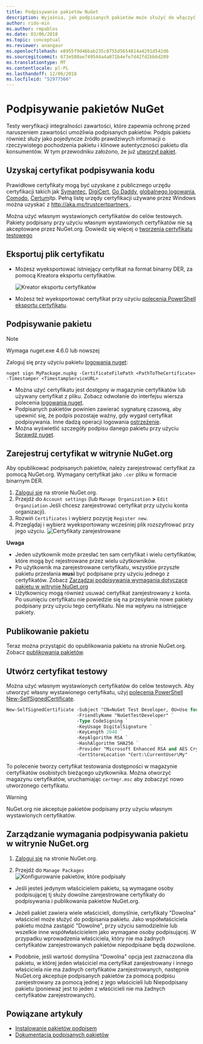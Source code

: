 ```yaml
---
title: Podpisywanie pakietów NuGet
description: Wyjaśnia, jak podpisanych pakietów może służyć do włączyć weryfikację zawartości integralności.
author: rido-min
ms.author: rmpablos
ms.date: 03/06/2018
ms.topic: conceptual
ms.reviewer: anangaur
ms.openlocfilehash: e8955f9d46bab235c8755d5654814a4291d542d6
ms.sourcegitcommit: 673e580ae749544a4a071b4efe7d42fd2bb6d209
ms.translationtype: MT
ms.contentlocale: pl-PL
ms.lasthandoff: 12/06/2018
ms.locfileid: "52977566"
---
```

# <a name="signing-nuget-packages"></a>Podpisywanie pakietów NuGet

Testy weryfikacji integralności zawartości, które zapewnia ochronę przed naruszeniem zawartości umożliwia podpisanych pakietów. Podpis pakietu również służy jako pojedyncze źródło prawdziwych informacji o rzeczywistego pochodzenia pakietu i klinowe autentyczności pakietu dla konsumentów. W tym przewodniku założono, że już [utworzył pakiet](creating-a-package.md).

## <a name="get-a-code-signing-certificate"></a>Uzyskaj certyfikat podpisywania kodu

Prawidłowe certyfikaty mogą być uzyskane z publicznego urzędu certyfikacji takich jak [Symantec](https://trustcenter.websecurity.symantec.com/process/trust/productOptions?productType=SoftwareValidationClass3), [DigiCert](https://www.digicert.com/code-signing/), [Go Daddy](https://www.godaddy.com/web-security/code-signing-certificate), [globalnego logowania](https://www.globalsign.com/en/code-signing-certificate/), [Comodo](https://www.comodo.com/e-commerce/code-signing/code-signing-certificate.php), [Certum](https://www.certum.eu/certum/cert,offer_en_open_source_cs.xml)itp. Pełną listę urzędy certyfikacji używane przez Windows można uzyskać z [ http://aka.ms/trustcertpartners ](http://aka.ms/trustcertpartners).

Można użyć własnym wystawionych certyfikatów do celów testowych. Pakiety podpisany przy użyciu własnym wystawionych certyfikatów nie są akceptowane przez NuGet.org. Dowiedz się więcej o [tworzenia certyfikatu testowego](#create-a-test-certificate)

## <a name="export-the-certificate-file"></a>Eksportuj plik certyfikatu

* Możesz wyeksportować istniejący certyfikat na format binarny DER, za pomocą Kreatora eksportu certyfikatów.

  ![Kreator eksportu certyfikatów](../reference/media/CertificateExportWizard.png)

* Możesz też wyeksportować certyfikat przy użyciu [polecenia PowerShell eksportu certyfikatu](/powershell/module/pkiclient/export-certificate.md).

## <a name="sign-the-package"></a>Podpisywanie pakietu

> [!note]
> Wymaga nuget.exe 4.6.0 lub nowszej

Zaloguj się przy użyciu pakietu [logowania nuget](../tools/cli-ref-sign.md):

```cli
nuget sign MyPackage.nupkg -CertificateFilePath <PathToTheCertificate> -Timestamper <TimestampServiceURL>
```

* Można użyć certyfikatu jest dostępny w magazynie certyfikatów lub używany certyfikat z pliku. Zobacz odwołanie do interfejsu wiersza polecenia [logowania nuget](../tools/cli-ref-sign.md).
* Podpisanych pakietów powinien zawierać sygnaturę czasową, aby upewnić się, że podpis pozostaje ważny, gdy wygasł certyfikat podpisywania. Inne dadzą operacji logowania [ostrzeżenie](../reference/errors-and-warnings/NU3002.md).
* Można wyświetlić szczegóły podpisu danego pakietu przy użyciu [Sprawdź nuget](../tools/cli-ref-verify.md).

## <a name="register-the-certificate-on-nugetorg"></a>Zarejestruj certyfikat w witrynie NuGet.org

Aby opublikować podpisanych pakietów, należy zarejestrować certyfikat za pomocą NuGet.org. Wymagany certyfikat jako `.cer` pliku w formacie binarnym DER.

1. [Zaloguj się](https://www.nuget.org/users/account/LogOn?returnUrl=%2F) na stronie NuGet.org.
1. Przejdź do `Account settings` (lub `Manage Organization` **>** `Edit Organziation` Jeśli chcesz zarejestrować certyfikat przy użyciu konta organizacji).
1. Rozwiń `Certificates` i wybierz pozycję `Register new`.
1. Przeglądaj i wybierz wyeksportowany wcześniej plik rozszyfrować przy jego użyciu.
  ![Certyfikaty zarejestrowane](../reference/media/registered-certs.png)

**Uwaga**
* Jeden użytkownik może przesłać ten sam certyfikat i wielu certyfikatów, które mogą być rejestrowane przez wielu użytkowników.
* Po użytkownik ma zarejestrowane certyfikatu, wszystkie przyszłe pakietu przesłania **musi** być podpisane przy użyciu jednego z certyfikatów. Zobacz [Zarządzaj podpisywania wymagania dotyczące pakietu w witrynie NuGet.org](#manage-signing-requirements-for-your-package-on-nugetorg)
* Użytkownicy mogą również usuwać certyfikat zarejestrowany z konta. Po usunięciu certyfikatu nie powiedzie się na przesyłanie nowe pakiety podpisany przy użyciu tego certyfikatu. Nie ma wpływu na istniejące pakiety.

## <a name="publish-the-package"></a>Publikowanie pakietu

Teraz można przystąpić do opublikowania pakietu na stronie NuGet.org. Zobacz [publikowania pakietów](Publish-a-package.md).

## <a name="create-a-test-certificate"></a>Utwórz certyfikat testowy

Można użyć własnym wystawionych certyfikatów do celów testowych. Aby utworzyć własny wystawionego certyfikatu, użyj [polecenia PowerShell New-SelfSignedCertificate](/powershell/module/pkiclient/new-selfsignedcertificate.md).

```ps
New-SelfSignedCertificate -Subject "CN=NuGet Test Developer, OU=Use for testing purposes ONLY" `
                          -FriendlyName "NuGetTestDeveloper" `
                          -Type CodeSigning `
                          -KeyUsage DigitalSignature `
                          -KeyLength 2048 `
                          -KeyAlgorithm RSA `
                          -HashAlgorithm SHA256 `
                          -Provider "Microsoft Enhanced RSA and AES Cryptographic Provider" `
                          -CertStoreLocation "Cert:\CurrentUser\My" 
```

To polecenie tworzy certyfikat testowania dostępności w magazynie certyfikatów osobistych bieżącego użytkownika. Można otworzyć magazynu certyfikatów, uruchamiając `certmgr.msc` aby zobaczyć nowo utworzonego certyfikatu.

> [!Warning]
> NuGet.org nie akceptuje pakietów podpisany przy użyciu własnym wystawionych certyfikatów.

## <a name="manage-signing-requirements-for-your-package-on-nugetorg"></a>Zarządzanie wymagania podpisywania pakietu w witrynie NuGet.org
1. [Zaloguj się](https://www.nuget.org/users/account/LogOn?returnUrl=%2F) na stronie NuGet.org.

1. Przejdź do `Manage Packages`  
    ![Konfigurowanie pakietów, które podpisały](../reference/media/configure-package-signers.png)

* Jeśli jesteś jedynym właścicielem pakietu, są wymagane osoby podpisującej tj służy dowolne zarejestrowane certyfikaty do podpisywania i publikowania pakietów NuGet.org.

* Jeżeli pakiet zawiera wiele właścicieli, domyślnie, certyfikaty "Dowolna" właściciel może służyć do podpisania pakietu. Jako współwłaściciela pakietu można zastąpić "Dowolne", przy użyciu samodzielnie lub wszelkie inne współwłaścicielem jako wymagane osoby podpisującej. W przypadku wprowadzenia właściciela, który nie ma żadnych certyfikatów zarejestrowanych pakietów niepodpisane będą dozwolone. 

* Podobnie, jeśli wartość domyślna "Dowolna" opcja jest zaznaczona dla pakietu, w której jeden właściciel ma certyfikat zarejestrowany i innego właściciela nie ma żadnych certyfikatów zarejestrowanych, następnie NuGet.org akceptuje podpisanych pakietów za pomocą podpisu zarejestrowany za pomocą jednej z jego właścicieli lub Niepodpisany pakietu (ponieważ jest to jeden z właścicieli nie ma żadnych certyfikatów zarejestrowanych).

## <a name="related-articles"></a>Powiązane artykuły

- [Instalowanie pakietów podpisem](../consume-packages/installing-signed-packages.md)
- [Dokumentacja podpisanych pakietów](../reference/Signed-Packages-Reference.md)

